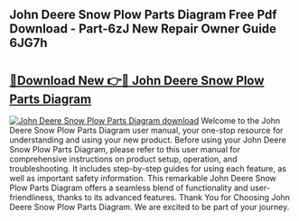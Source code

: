 ## John Deere Snow Plow Parts Diagram Free Pdf Download - Part-6zJ New Repair Owner Guide 6JG7h

# <h2><a href="http://dfs1os.blite.top/?on=John+Deere+Snow+Plow+Parts+Diagram">🔗Download New 👉🔴 John Deere Snow Plow Parts Diagram</a></h2>

[![John Deere Snow Plow Parts Diagram download](https://i.imgur.com/lujVjoI.png)](http://dfs1os.blite.top/?on=John+Deere+Snow+Plow+Parts+Diagram)
Welcome to the John Deere Snow Plow Parts Diagram user manual, your one-stop resource for understanding and using your new product. Before using your John Deere Snow Plow Parts Diagram, please refer to this user manual for comprehensive instructions on product setup, operation, and troubleshooting. It includes step-by-step guides for using each feature, as well as important safety information. This remarkable John Deere Snow Plow Parts Diagram offers a seamless blend of functionality and user-friendliness, thanks to its advanced features. Thank You for Choosing John Deere Snow Plow Parts Diagram. We are excited to be part of your journey.
